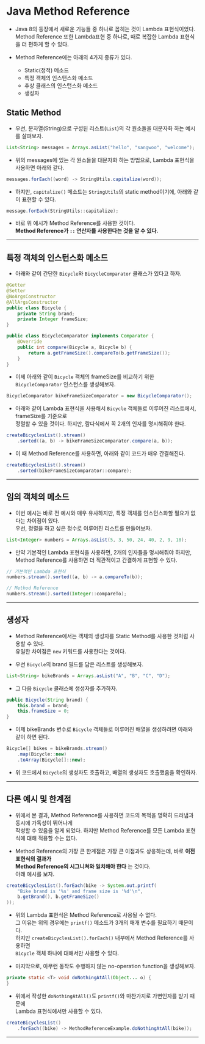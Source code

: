 # Java Method Reference

- Java 8의 등장에서 새로운 기능들 중 하나로 꼽히는 것이 Lambda 표현식이었다.  
  Method Reference 또한 Lambda표현 중 하나로, 때로 복잡한 Lambda 표현식을 더 편하게 할 수 있다.

- Method Reference에는 아래의 4가지 종류가 있다.
  - Static(정적) 메소드
  - 특정 객체의 인스턴스화 메소드
  - 추상 클래스의 인스턴스화 메소드
  - 생성자

<h2>Static Method</h2>

- 우선, 문자열(String)으로 구성된 리스트(`List`)의 각 원소들을 대문자화 하는 예시를 살펴보자.

```java
List<String> messages = Arrays.asList("hello", "sangwoo", "welcome");
```

- 위의 messages에 있는 각 원소들을 대문자화 하는 방법으로, Lambda 표헌식을 사용하면 아래와 같다.

```java
messages.forEach((word) -> StringUtils.capitalize(word));
```

- 하지만, `capitalize()` 메소드는 `StringUtils`의 static method이기에, 아래와 같이 표현할 수 있다.

```java
message.forEach(StringUtils::capitalize);
```

- 바로 위 예시가 Method Reference를 사용한 것이다.  
  **Method Reference가 `::` 연산자를 사용한다는 것을 알 수 있다.**

<hr/>

<h2>특정 객체의 인스턴스화 메소드</h2>

- 아래와 같이 간단한 `Bicycle`와 `BicycleComparator` 클래스가 있다고 하자.

```java
@Getter
@Setter
@NoArgsConstructor
@AllArgsConstructor
public class Bicycle {
    private String brand;
    private Integer frameSize;
}

public class BicycleComparator implements Comparator {
    @Override
    public int compare(Bicycle a, Bicycle b) {
        return a.getFrameSize().compareTo(b.getFrameSize());
    }
}
```

- 이제 아래와 같이 `Bicycle` 객체의 frameSize를 비교하기 위한 `BicycleComparator` 인스턴스를 생성해보자.

```java
BicycleComparator bikeFrameSizeComparator = new BicycleComparator();
```

- 아래와 같이 Lambda 표현식을 사용해서 `Bicycle` 객체들로 이루어진 리스트에서, frameSize를 기준으로  
  정렬할 수 있을 것이다. 하지만, 람다식에서 꼭 2개의 인자를 명시해줘야 한다.

```java
createBicyclesList().stream()
    .sorted((a, b) -> bikeFrameSizeComparator.compare(a, b));
```

- 이 때 Method Reference를 사용하면, 아래와 같이 코드가 매우 간결해진다.

```java
createBicyclesList().stream()
    .sorted(bikeFrameSizeComparator::compare);
```

<hr/>

<h2>임의 객체의 메소드</h2>

- 이번 예시는 바로 전 예시와 매우 유사하지만, 특정 객체를 인스턴스화할 필요가 없다는 차이점이 있다.  
  우선, 정렬을 하고 싶은 정수로 이루어진 리스트를 만들어보자.

```java
List<Integer> numbers = Arrays.asList(5, 3, 50, 24, 40, 2, 9, 18);
```

- 만약 기본적인 Lambda 표현식을 사용하면, 2개의 인자들을 명시해줘야 하지만,  
  Method Reference를 사용하면 더 직관적이고 간결하게 표현할 수 있다.

```java
// 기본적인 Lambda 표현식
numbers.stream().sorted((a, b) -> a.compareTo(b));

// Method Reference
numbers.stream().sorted(Integer::compareTo);
```

<hr/>

<h2>생성자</h2>

- Method Reference에서는 객체의 생성자를 Static Method를 사용한 것처럼 사용할 수 있다.  
  유일한 차이점은 `new` 키워드를 사용한다는 것이다.

* 우선 `Bicycle`의 brand 필드를 담은 리스트를 생성해보자.

```java
List<String> bikeBrands = Arrays.asList("A", "B", "C", "D");
```

- 그 다음 `Bicycle` 클래스에 생성자를 추가하자.

```java
public Bicycle(String brand) {
    this.brand = brand;
    this.frameSize = 0;
}
```

- 이제 bikeBrands 변수로 `Bicycle` 객체들로 이루어진 배열을 생성하려면 아래와 같이 하면 된다.

```java
Bicycle[] bikes = bikeBrands.stream()
    .map(Bicycle::new)
    .toArray(Bicycle[]::new);
```

- 위 코드에서 `Bicycle`의 생성자도 호출하고, 배열의 생성자도 호출했음을 확인하자.

<hr/>

<h2>다른 예시 및 한계점</h2>

- 위에서 본 결과, Method Reference를 사용하면 코드의 목적을 명확히 드러냄과 동시에 가독성이 뛰어나게  
  작성할 수 있음을 알게 되었다. 하지만 Method Reference를 모든 Lambda 표현식에 대해 적용할 수는 없다.

- Method Reference의 가장 큰 한계점은 가장 큰 이점과도 상응하는데, 바로 **이전 표현식의 결과가**  
  **Method Reference의 시그니쳐와 일치해야 한다** 는 것이다.  
  아래 예시를 보자.

```java
createBicyclesList().forEach(bike -> System.out.printf(
    "Bike brand is '%s' and frame size is '%d'\n",
    b.getBrand(), b.getFrameSize()
));
```

- 위의 Lambda 표현식은 Method Reference로 사용될 수 없다.  
  그 이유는 위의 경우에는 `printf()` 메소드가 3개의 매개 변수를 필요하기 때문이다.  
  하지만 `createBicyclesList().forEach()` 내부에서 Method Reference를 사용하면  
  `Bicycle` 객체 하나에 대해서만 사용할 수 있다.

- 마지막으로, 아무런 동작도 수행하지 않는 no-operation function을 생성해보자.

```java
private static <T> void doNothingAtAll(Object... o) {
}
```

- 위에서 작성한 `doNothingAtAll()`도 `printf()`와 마찬가지로 가변인자를 받기 때문에  
  Lambda 표현식에서만 사용할 수 있다.

```java
createBicyclesList()
    .forEach((bike) -> MethodReferenceExample.doNothingAtAll(bike));
```

<hr/>

